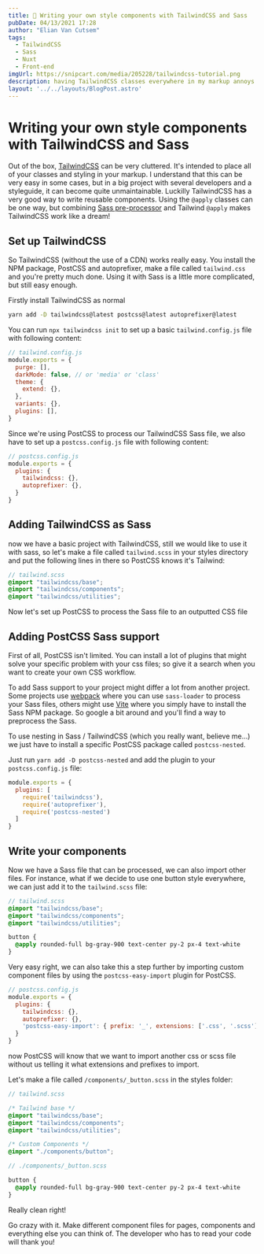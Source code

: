 ```yaml
---
title: 💄 Writing your own style components with TailwindCSS and Sass
pubDate: 04/13/2021 17:28
author: "Elian Van Cutsem"
tags:
  - TailwindCSS
  - Sass
  - Nuxt
  - Front-end
imgUrl: https://snipcart.com/media/205228/tailwindcss-tutorial.png
description: having TailwindCSS classes everywhere in my markup annoys me. That's why I tought of a better way of styling with TailwindCSS
layout: '../../layouts/BlogPost.astro'
---
```


# Writing your own style components with TailwindCSS and Sass

Out of the box, [TailwindCSS](<https://tailwindcss.com>) can be very cluttered. It's intended to place all of your classes and styling in your markup. I understand that this can be very easy in some cases, but in a big project with several developers and a styleguide, it can become quite unmaintainable. Luckilly TailwindCSS has a very good way to write reusable components. Using the `@apply` classes can be one way, but combining [Sass pre-processor](<https://sass-lang.com>) and Tailwind `@apply` makes TailwindCSS work like a dream!

## Set up TailwindCSS

So TailwindCSS (without the use of a CDN) works really easy. You install the NPM package, PostCSS and autoprefixer, make a file called `tailwind.css` and you're pretty much done. Using it with Sass is a little more complicated, but still easy enough.

Firstly install TailwindCSS as normal

```bash
yarn add -D tailwindcss@latest postcss@latest autoprefixer@latest
```

You can run `npx tailwindcss init` to set up a basic `tailwind.config.js` file with following content:

```js
// tailwind.config.js
module.exports = {
  purge: [],
  darkMode: false, // or 'media' or 'class'
  theme: {
    extend: {},
  },
  variants: {},
  plugins: [],
}
```

Since we're using PostCSS to process our TailwindCSS Sass file, we also have to set up a `postcss.config.js` file with following content:

```js
// postcss.config.js
module.exports = {
  plugins: {
    tailwindcss: {},
    autoprefixer: {},
  }
}
```

## Adding TailwindCSS as Sass

now we have a basic project with TailwindCSS, still we would like to use it with sass, so let's make a file called `tailwind.scss` in your styles directory and put the following lines in there so PostCSS knows it's Tailwind:

```scss
// tailwind.scss
@import "tailwindcss/base";
@import "tailwindcss/components";
@import "tailwindcss/utilities";
```

Now let's set up PostCSS to process the Sass file to an outputted CSS file

## Adding PostCSS Sass support

First of all, PostCSS isn't limited. You can install a lot of plugins that might solve your specific problem with your css files; so give it a search when you want to create your own CSS workflow.

To add Sass support to your project might differ a lot from another project. Some projects use [webpack](<https://webpack.js.org/>) where you can use `sass-loader` to process your Sass files, others might use [Vite](<https://vitejs.dev/>) where you simply have to install the Sass NPM package. So google a bit around and you'll find a way to preprocess the Sass.

To use nesting in Sass / TailwindCSS (which you really want, believe me...) we just have to install a specific PostCSS package called `postcss-nested`.

Just run `yarn add -D postcss-nested` and add the plugin to your `postcss.config.js` file:

```js
module.exports = {
  plugins: [
    require('tailwindcss'),
    require('autoprefixer'),
    require('postcss-nested')
  ]
}
```

## Write your components

Now we have a Sass file that can be processed, we can also import other files. For instance, what if we decide to use one button style everywhere, we can just add it to the `tailwind.scss` file:

```scss
// tailwind.scss
@import "tailwindcss/base";
@import "tailwindcss/components";
@import "tailwindcss/utilities";

button {
  @apply rounded-full bg-gray-900 text-center py-2 px-4 text-white
}
```

Very easy right, we can also take this a step further by importing custom component files by using the `postcss-easy-import` plugin for PostCSS.

```js
// postcss.config.js
module.exports = {
  plugins: {
    tailwindcss: {},
    autoprefixer: {},
    'postcss-easy-import': { prefix: '_', extensions: ['.css', '.scss'] },
  }
}
```

now PostCSS will know that we want to import another css or scss file without us telling it what extensions and prefixes to import.

Let's make a file called `/components/_button.scss` in the styles folder:

```scss
// tailwind.scss

/* Tailwind base */
@import "tailwindcss/base";
@import "tailwindcss/components";
@import "tailwindcss/utilities";

/* Custom Components */
@import "./components/button";
```

```scss
// ./components/_button.scss

button {
  @apply rounded-full bg-gray-900 text-center py-2 px-4 text-white
}
```

Really clean right!

Go crazy with it. Make different component files for pages, components and everything else you can think of. The developer who has to read your code will thank you!
